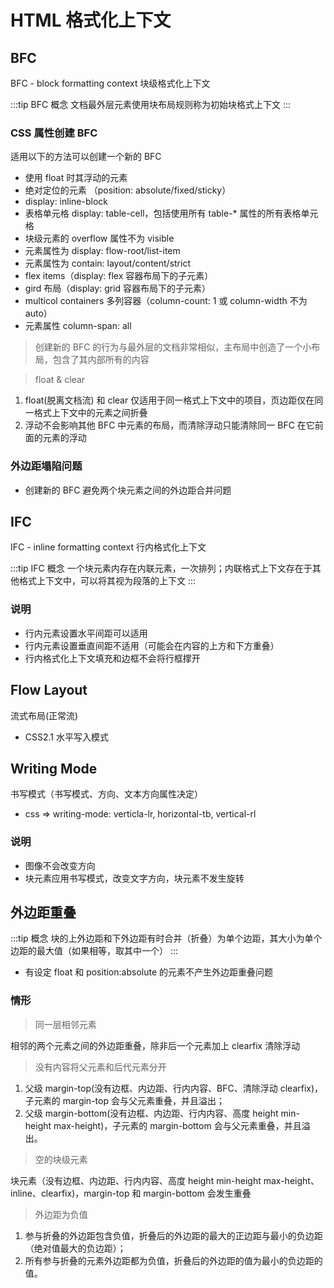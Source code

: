 # HTML 格式化上下文

## BFC

BFC - block formatting context 块级格式化上下文

:::tip BFC 概念
文档最外层元素使用块布局规则称为初始块格式上下文
:::

### CSS 属性创建 BFC

适用以下的方法可以创建一个新的 BFC

- 使用 float 时其浮动的元素
- 绝对定位的元素 （position: absolute/fixed/sticky）
- display: inline-block
- 表格单元格 display: table-cell，包括使用所有 table-\* 属性的所有表格单元格
- 块级元素的 overflow 属性不为 visible
- 元素属性为 display: flow-root/list-item
- 元素属性为 contain: layout/content/strict
- flex items（display: flex 容器布局下的子元素）
- gird 布局（display: grid 容器布局下的子元素）
- multicol containers 多列容器（column-count: 1 或 column-width 不为 auto）
- 元素属性 column-span: all

> 创建新的 BFC 的行为与最外层的文档非常相似，主布局中创造了一个小布局，包含了其内部所有的内容

> float & clear

1. float(脱离文档流) 和 clear 仅适用于同一格式上下文中的项目，页边距仅在同一格式上下文中的元素之间折叠
2. 浮动不会影响其他 BFC 中元素的布局，而清除浮动只能清除同一 BFC 在它前面的元素的浮动

### 外边距塌陷问题

- 创建新的 BFC 避免两个块元素之间的外边距合并问题

## IFC

IFC - inline formatting context 行内格式化上下文

:::tip IFC 概念
一个块元素内存在内联元素，一次排列；内联格式上下文存在于其他格式上下文中，可以将其视为段落的上下文
:::

### 说明

- 行内元素设置水平间距可以适用
- 行内元素设置垂直间距不适用（可能会在内容的上方和下方重叠）
- 行内格式化上下文填充和边框不会将行框撑开

## Flow Layout

流式布局(正常流)

- CSS2.1 水平写入模式

## Writing Mode

书写模式（书写模式、方向、文本方向属性决定）

- css => writing-mode: verticla-lr, horizontal-tb, vertical-rl

### 说明

- 图像不会改变方向
- 块元素应用书写模式，改变文字方向，块元素不发生旋转

## 外边距重叠

:::tip 概念
块的上外边距和下外边距有时合并（折叠）为单个边距，其大小为单个边距的最大值（如果相等，取其中一个）
:::

- 有设定 float 和 position:absolute 的元素不产生外边距重叠问题

### 情形

> 同一层相邻元素

相邻的两个元素之间的外边距重叠，除非后一个元素加上 clearfix 清除浮动

> 没有内容将父元素和后代元素分开

1. 父级 margin-top(没有边框、内边距、行内内容、BFC、清除浮动 clearfix)，子元素的 margin-top 会与父元素重叠，并且溢出；
2. 父级 margin-bottom(没有边框、内边距、行内内容、高度 height min-height max-height)，子元素的 margin-bottom 会与父元素重叠，并且溢出。

> 空的块级元素

块元素（没有边框、内边距、行内内容、高度 height min-height max-height、inline、clearfix)，margin-top 和 margin-bottom 会发生重叠

> 外边距为负值

1. 参与折叠的外边距包含负值，折叠后的外边距的最大的正边距与最小的负边距（绝对值最大的负边距）；
2. 所有参与折叠的元素外边距都为负值，折叠后的外边距的值为最小的负边距的值。